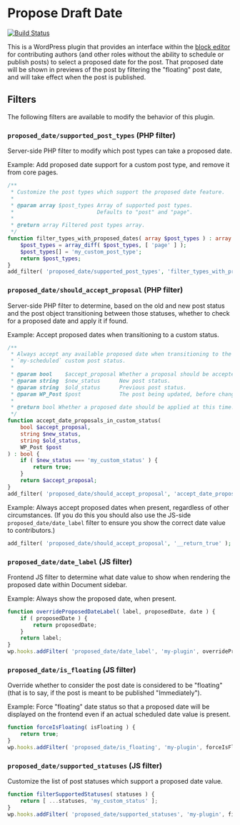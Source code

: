 # Propose Draft Date

[![Build Status](https://travis-ci.com/humanmade/propose-draft-date.svg?branch=master)](https://travis-ci.com/humanmade/propose-draft-date)

This is a WordPress plugin that provides an interface within the [block editor](https://developer.wordpress.org/blogk-editor) for contributing authors (and other roles without the ability to schedule or publish posts) to select a proposed date for the post. That proposed date will be shown in previews of the post by filtering the "floating" post date, and will take effect when the post is published.

## Filters

The following filters are available to modify the behavior of this plugin.

### `proposed_date/supported_post_types` (PHP filter)

Server-side PHP filter to modify which post types can take a proposed date.

Example: Add proposed date support for a custom post type, and remove it from core pages.

```php
/**
 * Customize the post types which support the proposed date feature.
 *
 * @param array $post_types Array of supported post types.
 *                          Defaults to "post" and "page".
 *
 * @return array Filtered post types array.
 */
function filter_types_with_proposed_dates( array $post_types ) : array {
    $post_types = array_diff( $post_types, [ 'page' ] );
    $post_types[] = 'my_custom_post_type';
    return $post_types;
}
add_filter( 'proposed_date/supported_post_types', 'filter_types_with_proposed_dates', 10, 1 );
```

### `proposed_date/should_accept_proposal` (PHP filter)

Server-side PHP filter to determine, based on the old and new post status and the post object transitioning between those statuses, whether to check for a proposed date and apply it if found.

Example: Accept proposed dates when transitioning to a custom status.

```php
/**
 * Always accept any available proposed date when transitioning to the
 * `my-scheduled` custom post status.
 *
 * @param bool    $accept_proposal Whether a proposal should be accepted.
 * @param string  $new_status      New post status.
 * @param string  $old_status      Previous post status.
 * @param WP_Post $post            The post being updated, before changes are applied.
 *
 * @return bool Whether a proposed date should be applied at this time.
 */
function accept_date_proposals_in_custom_status(
    bool $accept_proposal,
    string $new_status,
    string $old_status,
    WP_Post $post
) : bool {
    if ( $new_status === 'my_custom_status' ) {
        return true;
    }
    return $accept_proposal;
}
add_filter( 'proposed_date/should_accept_proposal', 'accept_date_proposals_in_custom_status', 10, 4 );
```

Example: Always accept proposed dates when present, regardless of other circumstances. (If you do this you should also use the JS-side `proposed_date/date_label` filter to ensure you show the correct date value to contributors.)

```php
add_filter( 'proposed_date/should_accept_proposal', '__return_true' );
```

### `proposed_date/date_label` (JS filter)

Frontend JS filter to determine what date value to show when rendering the proposed date within Document sidebar.

Example: Always show the proposed date, when present.

```js
function overrideProposedDateLabel( label, proposedDate, date ) {
    if ( proposedDate ) {
        return proposedDate;
    }
    return label;
}
wp.hooks.addFilter( 'proposed_date/date_label', 'my-plugin', overrideProposedDateLabel );
```

### `proposed_date/is_floating` (JS filter)

Override whether to consider the post date is considered to be "floating" (that is to say, if the post is meant to be published "Immediately").

Example: Force "floating" date status so that a proposed date will be displayed on the frontend even if an actual scheduled date value is present.

```js
function forceIsFloating( isFloating ) {
    return true;
}
wp.hooks.addFilter( 'proposed_date/is_floating', 'my-plugin', forceIsFloating );
```

### `proposed_date/supported_statuses` (JS filter)

Customize the list of post statuses which support a proposed date value.

```js
function filterSupportedStatuses( statuses ) {
    return [ ...statuses, 'my_custom_status' ];
}
wp.hooks.addFilter( 'proposed_date/supported_statuses', 'my-plugin', filterSupportedStatuses );
```
